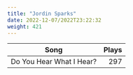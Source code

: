 ```yaml
---
title: "Jordin Sparks"
date: 2022-12-07/2022T23:22:32
weight: 421
---
```




 Song | Plays 
----- | -----:
Do You Hear What I Hear? | 297
